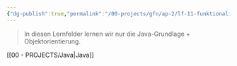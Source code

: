 ```yaml
---
{"dg-publish":true,"permalink":"/00-projects/gfn/ap-2/lf-11-funktionalitaet-in-anwendungen-realisieren/","tags":["GFN/LF11"]}
---
```


>In diesen Lernfelder lernen wir nur die Java-Grundlage + Objektorientierung.

[[00 - PROJECTS/Java\|Java]]